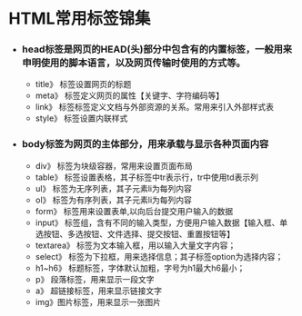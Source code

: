 # HTML常用标签锦集

* ### head标签是网页的HEAD(头)部分中包含有的内置标签，一般用来申明使用的脚本语言，以及网页传输时使用的方式等。
  * title》 标签设置网页的标题
  * meta》 标签定义网页的属性【关键字、字符编码等】
  * link》 标签标签定义文档与外部资源的关系。常用来引入外部样式表
  * style》 标签设置内联样式
  
* ### body标签为网页的主体部分，用来承载与显示各种页面内容
  * div》 标签为块级容器，常用来设置页面布局
  * table》 标签设置表格，其子标签中tr表示行，tr中使用td表示列
  * ul》 标签为无序列表，其子元素li为每列内容
  * ol》 标签为有序列表，其子元素li为每列内容
  * form》 标签用来设置表单,以向后台提交用户输入的数据
  * input》 标签组，含有不同的输入类型，方便用户输入数据【输入框、单选按钮、多选按钮、文件选择、提交按钮、重置按钮等】
  * textarea》 标签为文本输入框，用以输入大量文字内容；
  * select》 标签为下拉框，用来选择信息；其子标签option为选择内容；
  * h1~h6》 标题标签，字体默认加粗，字号为h1最大h6最小；
  * p》 段落标签，用来显示一段文字
  * a》 超链接标签，用来显示链接文字
  * img》图片标签，用来显示一张图片
